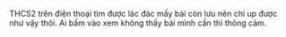 THCS2 trên điện thoại tìm được lác đác mấy bài còn lưu nên chỉ up được như vậy thôi. Ai bấm vào xem không thấy bài mình cần thì thông cảm.
